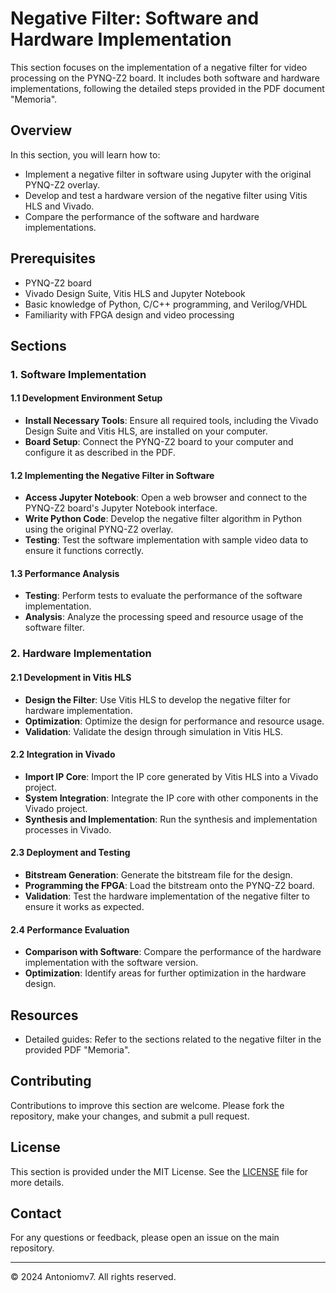 # Negative Filter: Software and Hardware Implementation

This section focuses on the implementation of a negative filter for video processing on the PYNQ-Z2 board. It includes both software and hardware implementations, following the detailed steps provided in the PDF document "Memoria".

## Overview

In this section, you will learn how to:
- Implement a negative filter in software using Jupyter with the original PYNQ-Z2 overlay.
- Develop and test a hardware version of the negative filter using Vitis HLS and Vivado.
- Compare the performance of the software and hardware implementations.

## Prerequisites

- PYNQ-Z2 board
- Vivado Design Suite, Vitis HLS and Jupyter Notebook
- Basic knowledge of Python, C/C++ programming, and Verilog/VHDL
- Familiarity with FPGA design and video processing

## Sections

### 1. Software Implementation

#### 1.1 Development Environment Setup
- **Install Necessary Tools**: Ensure all required tools, including the Vivado Design Suite and Vitis HLS, are installed on your computer.
- **Board Setup**: Connect the PYNQ-Z2 board to your computer and configure it as described in the PDF.

#### 1.2 Implementing the Negative Filter in Software
- **Access Jupyter Notebook**: Open a web browser and connect to the PYNQ-Z2 board's Jupyter Notebook interface.
- **Write Python Code**: Develop the negative filter algorithm in Python using the original PYNQ-Z2 overlay.
- **Testing**: Test the software implementation with sample video data to ensure it functions correctly.

#### 1.3 Performance Analysis
- **Testing**: Perform tests to evaluate the performance of the software implementation.
- **Analysis**: Analyze the processing speed and resource usage of the software filter.

### 2. Hardware Implementation

#### 2.1 Development in Vitis HLS
- **Design the Filter**: Use Vitis HLS to develop the negative filter for hardware implementation.
- **Optimization**: Optimize the design for performance and resource usage.
- **Validation**: Validate the design through simulation in Vitis HLS.

#### 2.2 Integration in Vivado
- **Import IP Core**: Import the IP core generated by Vitis HLS into a Vivado project.
- **System Integration**: Integrate the IP core with other components in the Vivado project.
- **Synthesis and Implementation**: Run the synthesis and implementation processes in Vivado.

#### 2.3 Deployment and Testing
- **Bitstream Generation**: Generate the bitstream file for the design.
- **Programming the FPGA**: Load the bitstream onto the PYNQ-Z2 board.
- **Validation**: Test the hardware implementation of the negative filter to ensure it works as expected.

#### 2.4 Performance Evaluation
- **Comparison with Software**: Compare the performance of the hardware implementation with the software version.
- **Optimization**: Identify areas for further optimization in the hardware design.

## Resources

- Detailed guides: Refer to the sections related to the negative filter in the provided PDF "Memoria".

## Contributing

Contributions to improve this section are welcome. Please fork the repository, make your changes, and submit a pull request.

## License

This section is provided under the MIT License. See the [LICENSE](../../LICENSE) file for more details.

## Contact

For any questions or feedback, please open an issue on the main repository.

---

© 2024 Antoniomv7. All rights reserved.
